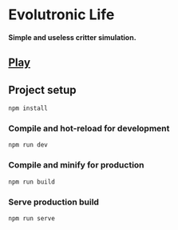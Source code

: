 # Evolutronic Life

#### Simple and useless critter simulation.

## [Play](https://evolutronic-life.netlify.app/)

## Project setup
```
npm install
```

### Compile and hot-reload for development
```
npm run dev
```

### Compile and minify for production
```
npm run build
```

### Serve production build
```
npm run serve
```
